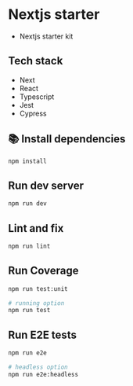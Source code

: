 # Nextjs starter
- Nextjs starter kit

## Tech stack 
- Next
- React
- Typescript
- Jest
- Cypress

## 📚 Install dependencies

```sh
npm install
```

## Run dev server

```sh
npm run dev
```

## Lint and fix

```sh
npm run lint
```

## Run Coverage

```sh
npm run test:unit

# running option
npm run test
```

## Run E2E tests

```sh
npm run e2e

# headless option
npm run e2e:headless
```
